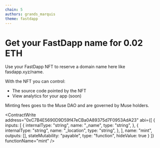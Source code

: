 ```yaml
---
chain: 5
authors: grands_marquis
theme: fastdapp
---
```


# Get your FastDapp name for 0.02 ETH

Use your FastDapp NFT to reserve a domain name here like fasdapp.xyz/name.

With the NFT you can control:

- The source code pointed by the NFT
- View analytics for your app (soon)

Minting fees goes to the Muse DAO and are governed by Muse holders.

<ContractWrite
  address="0xC7B4E5690D9D59f47eCBa0A89375d7F0953AdA23"
  abi={[
    {
      inputs: [
        {
          internalType: "string",
          name: "_name",
          type: "string",
        },
        {
          internalType: "string",
          name: "_location",
          type: "string",
        },
      ],
      name: "mint",
      outputs: [],
      stateMutability: "payable",
      type: "function",
      hideValue: true
    }
  ]}
  functionName="mint"
/>
